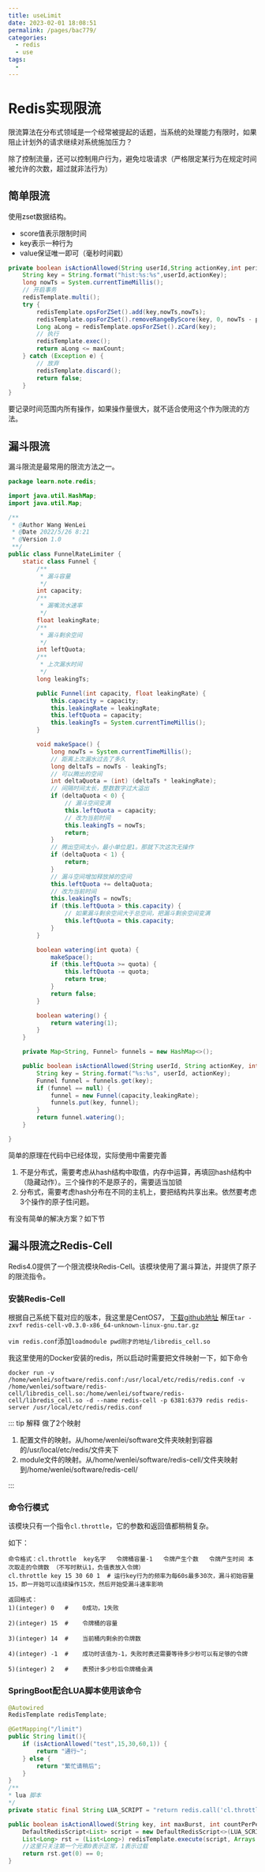 ```yaml
---
title: useLimit
date: 2023-02-01 18:08:51
permalink: /pages/bac779/
categories:
  - redis
  - use
tags:
  - 
---
```

# Redis实现限流

限流算法在分布式领域是一个经常被提起的话题，当系统的处理能力有限时，如果阻止计划外的请求继续对系统施加压力？

除了控制流量，还可以控制用户行为，避免垃圾请求（严格限定某行为在规定时间被允许的次数，超过就非法行为）

## 简单限流
使用zset数据结构。

* score值表示限制时间
* key表示一种行为
* value保证唯一即可（毫秒时间戳）

```java
private boolean isActionAllowed(String userId,String actionKey,int perid,int maxCount) {
    String key = String.format("hist:%s:%s",userId,actionKey);
    long nowTs = System.currentTimeMillis();
    // 开启事务
    redisTemplate.multi();
    try {
        redisTemplate.opsForZSet().add(key,nowTs,nowTs);
        redisTemplate.opsForZSet().removeRangeByScore(key, 0, nowTs - perid * 1000);
        Long aLong = redisTemplate.opsForZSet().zCard(key);
        // 执行
        redisTemplate.exec();
        return aLong <= maxCount;
    } catch (Exception e) {
        // 放弃
        redisTemplate.discard();
        return false;
    }
}
```

要记录时间范围内所有操作，如果操作量很大，就不适合使用这个作为限流的方法。

## 漏斗限流
漏斗限流是最常用的限流方法之一。

```java
package learn.note.redis;

import java.util.HashMap;
import java.util.Map;

/**
 * @Author Wang WenLei
 * @Date 2022/5/26 8:21
 * @Version 1.0
 **/
public class FunnelRateLimiter {
    static class Funnel {
        /**
         * 漏斗容量
         */
        int capacity;
        /**
         * 漏嘴流水速率
         */
        float leakingRate;
        /**
         * 漏斗剩余空间
         */
        int leftQuota;
        /**
         * 上次漏水时间
         */
        long leakingTs;

        public Funnel(int capacity, float leakingRate) {
            this.capacity = capacity;
            this.leakingRate = leakingRate;
            this.leftQuota = capacity;
            this.leakingTs = System.currentTimeMillis();
        }

        void makeSpace() {
            long nowTs = System.currentTimeMillis();
            // 距离上次漏水过去了多久
            long deltaTs = nowTs - leakingTs;
            // 可以腾出的空间
            int deltaQuota = (int) (deltaTs * leakingRate);
            // 间隔时间太长，整数数字过大溢出
            if (deltaQuota < 0) {
                // 漏斗空间变满
                this.leftQuota = capacity;
                // 改为当前时间
                this.leakingTs = nowTs;
                return;
            }
            // 腾出空间太小，最小单位是1。那就下次这次无操作
            if (deltaQuota < 1) {
                return;
            }
            // 漏斗空间增加释放掉的空间
            this.leftQuota += deltaQuota;
            // 改为当前时间
            this.leakingTs = nowTs;
            if (this.leftQuota > this.capacity) {
                // 如果漏斗剩余空间大于总空间，把漏斗剩余空间变满
                this.leftQuota = this.capacity;
            }
        }

        boolean watering(int quota) {
            makeSpace();
            if (this.leftQuota >= quota) {
                this.leftQuota -= quota;
                return true;
            }
            return false;
        }

        boolean watering() {
            return watering(1);
        }
    }

    private Map<String, Funnel> funnels = new HashMap<>();

    public boolean isActionAllowed(String userId, String actionKey, int capacity, float leakingRate) {
        String key = String.format("%s:%s", userId, actionKey);
        Funnel funnel = funnels.get(key);
        if (funnel == null) {
            funnel = new Funnel(capacity,leakingRate);
            funnels.put(key, funnel);
        }
        return funnel.watering();
    }

}
```
简单的原理在代码中已经体现，实际使用中需要完善
1. 不是分布式，需要考虑从hash结构中取值，内存中运算，再填回hash结构中（隐藏动作）。三个操作的不是原子的，需要适当加锁
2. 分布式，需要考虑hash分布在不同的主机上，要把结构共享出来。依然要考虑3个操作的原子性问题。

有没有简单的解决方案？如下节

## 漏斗限流之Redis-Cell
Redis4.0提供了一个限流模块Redis-Cell。该模块使用了漏斗算法，并提供了原子的限流指令。
### 安装Redis-Cell
根据自己系统下载对应的版本，我这里是CentOS7，
[下载github地址](https://github.com/brandur/redis-cell/releases)
解压`tar -zxvf redis-cell-v0.3.0-x86_64-unknown-linux-gnu.tar.gz`

`vim redis.conf`添加`loadmodule pwd刚才的地址/libredis_cell.so`

我这里使用的Docker安装的redis，所以启动时需要把文件映射一下，如下命令
```
docker run -v /home/wenlei/software/redis.conf:/usr/local/etc/redis/redis.conf -v /home/wenlei/software/redis-cell/libredis_cell.so:/home/wenlei/software/redis-cell/libredis_cell.so -d --name redis-cell -p 6381:6379 redis redis-server /usr/local/etc/redis/redis.conf
```
::: tip 解释
做了2个映射
1. 配置文件的映射。从/home/wenlei/software文件夹映射到容器的/usr/local/etc/redis/文件夹下
2. module文件的映射。从/home/wenlei/software/redis-cell/文件夹映射到/home/wenlei/software/redis-cell/

:::


### 命令行模式
该模块只有一个指令`cl.throttle`，它的参数和返回值都稍稍复杂。

如下：
```
命令格式：cl.throttle  key名字   令牌桶容量-1   令牌产生个数   令牌产生时间 本次取走的令牌数 （不写时默认1，负值表放入令牌）
cl.throttle key 15 30 60 1  # 运行key行为的频率为每60s最多30次，漏斗初始容量15，即一开始可以连续操作15次，然后开始受漏斗速率影响

返回格式：
1)(integer) 0   #    0成功，1失败

2)(integer) 15  #    令牌桶的容量

3)(integer) 14  #    当前桶内剩余的令牌数

4)(integer) -1  #    成功时该值为-1，失败时表还需要等待多少秒可以有足够的令牌

5)(integer) 2   #    表预计多少秒后令牌桶会满
```

### SpringBoot配合LUA脚本使用该命令
```java
@Autowired
RedisTemplate redisTemplate;

@GetMapping("/limit")
public String limit(){
    if (isActionAllowed("test",15,30,60,1)) {
        return "通行~";
    } else {
        return "繁忙请稍后";
    }
}
/**
* lua 脚本
*/
private static final String LUA_SCRIPT = "return redis.call('cl.throttle',KEYS[1], ARGV[1], ARGV[2], ARGV[3], ARGV[4])";

public boolean isActionAllowed(String key, int maxBurst, int countPerPeriod, int period ,int quantity) {
    DefaultRedisScript<List> script = new DefaultRedisScript<>(LUA_SCRIPT, List.class);
    List<Long> rst = (List<Long>) redisTemplate.execute(script, Arrays.asList(key), maxBurst, countPerPeriod, period, quantity);
    //这里只关注第一个元素0表示正常，1表示过载
    return rst.get(0) == 0;
}
```